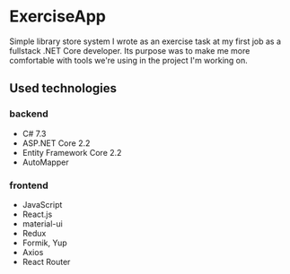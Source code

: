 # ExerciseApp
Simple library store system I wrote as an exercise task at my first job as a fullstack .NET Core developer. 
Its purpose was to make me more comfortable with tools we're using in the project I'm working on.
## Used technologies
### backend
- C# 7.3
- ASP.NET Core 2.2
- Entity Framework Core 2.2
- AutoMapper
### frontend
- JavaScript
- React.js
- material-ui 
- Redux 
- Formik, Yup
- Axios
- React Router
